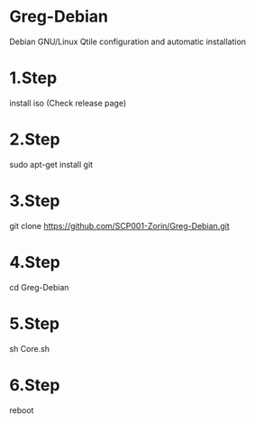 # Greg-Debian
Debian GNU/Linux Qtile configuration and automatic installation

# 1.Step
install iso (Check release page)

# 2.Step
sudo apt-get install git

# 3.Step
git clone https://github.com/SCP001-Zorin/Greg-Debian.git

# 4.Step
cd Greg-Debian

# 5.Step
sh Core.sh
 
# 6.Step
 
 reboot
